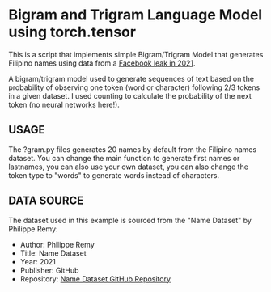 # Bigram and Trigram Language Model using torch.tensor

This is a script that implements simple Bigram/Trigram Model that generates Filipino names using data from a [Facebook leak in 2021](https://www.businessinsider.com/stolen-data-of-533-million-facebook-users-leaked-online-2021-4).

A bigram/trigram model used to generate sequences of text based on the probability of observing one token (word or character) following 2/3 tokens in a given dataset. I used counting to calculate the probability of the next token (no neural networks here!).

## USAGE

The ?gram.py files generates 20 names by default from the Filipino names dataset.
You can change the main function to generate first names or lastnames, you can also use your own dataset, you can also change the token type to "words" to generate words instead of characters.

## DATA SOURCE

The dataset used in this example is sourced from the "Name Dataset" by Philippe Remy:

- Author: Philippe Remy
- Title: Name Dataset
- Year: 2021
- Publisher: GitHub
- Repository: [Name Dataset GitHub Repository](https://github.com/philipperemy/name-dataset)


<END>

